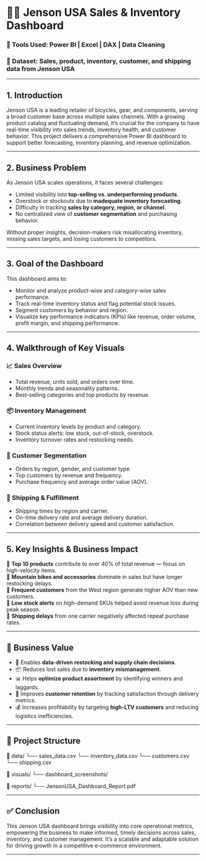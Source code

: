 # 🚴‍♂️ Jenson USA Sales & Inventory Dashboard

### 📌 Tools Used: Power BI | Excel | DAX | Data Cleaning  
### 📁 Dataset: Sales, product, inventory, customer, and shipping data from Jenson USA

---

## 1. Introduction

Jenson USA is a leading retailer of bicycles, gear, and components, serving a broad customer base across multiple sales channels. With a growing product catalog and fluctuating demand, it’s crucial for the company to have real-time visibility into sales trends, inventory health, and customer behavior. This project delivers a comprehensive Power BI dashboard to support better forecasting, inventory planning, and revenue optimization.

---

## 2. Business Problem

As Jenson USA scales operations, it faces several challenges:
- Limited visibility into **top-selling vs. underperforming products**.
- Overstock or stockouts due to **inadequate inventory forecasting**.
- Difficulty in tracking **sales by category, region, or channel**.
- No centralized view of **customer segmentation** and purchasing behavior.

Without proper insights, decision-makers risk misallocating inventory, missing sales targets, and losing customers to competitors.

---

## 3. Goal of the Dashboard

This dashboard aims to:
- Monitor and analyze product-wise and category-wise sales performance.
- Track real-time inventory status and flag potential stock issues.
- Segment customers by behavior and region.
- Visualize key performance indicators (KPIs) like revenue, order volume, profit margin, and shipping performance.

---

## 4. Walkthrough of Key Visuals

### 📈 Sales Overview
- Total revenue, units sold, and orders over time.
- Monthly trends and seasonality patterns.
- Best-selling categories and top products by revenue.

### 📦 Inventory Management
- Current inventory levels by product and category.
- Stock status alerts: low stock, out-of-stock, overstock.
- Inventory turnover rates and restocking needs.

### 👤 Customer Segmentation
- Orders by region, gender, and customer type.
- Top customers by revenue and frequency.
- Purchase frequency and average order value (AOV).

### 🚚 Shipping & Fulfillment
- Shipping times by region and carrier.
- On-time delivery rate and average delivery duration.
- Correlation between delivery speed and customer satisfaction.

---

## 5. Key Insights & Business Impact

🔹 **Top 10 products** contribute to over 40% of total revenue — focus on high-velocity items.  
🔹 **Mountain bikes and accessories** dominate in sales but have longer restocking delays.  
🔹 **Frequent customers** from the West region generate higher AOV than new customers.  
🔹 **Low stock alerts** on high-demand SKUs helped avoid revenue loss during peak season.  
🔹 **Shipping delays** from one carrier negatively affected repeat purchase rates.

---

## 💼 Business Value

- 🧠 Enables **data-driven restocking and supply chain decisions**.
- 📦 Reduces lost sales due to **inventory mismanagement**.
- 📊 Helps **optimize product assortment** by identifying winners and laggards.
- 🚀 Improves **customer retention** by tracking satisfaction through delivery metrics.
- 💰 Increases profitability by targeting **high-LTV customers** and reducing logistics inefficiencies.

---

## 🔗 Project Structure

📁 data/
└── sales_data.csv
└── inventory_data.csv
└── customers.csv
└── shipping.csv

📁 visuals/
└── dashboard_screenshots/

📁 reports/
└── JensonUSA_Dashboard_Report.pdf


---

## ✅ Conclusion

This Jenson USA dashboard brings visibility into core operational metrics, empowering the business to make informed, timely decisions across sales, inventory, and customer management. It’s a scalable and adaptable solution for driving growth in a competitive e-commerce environment.

---
